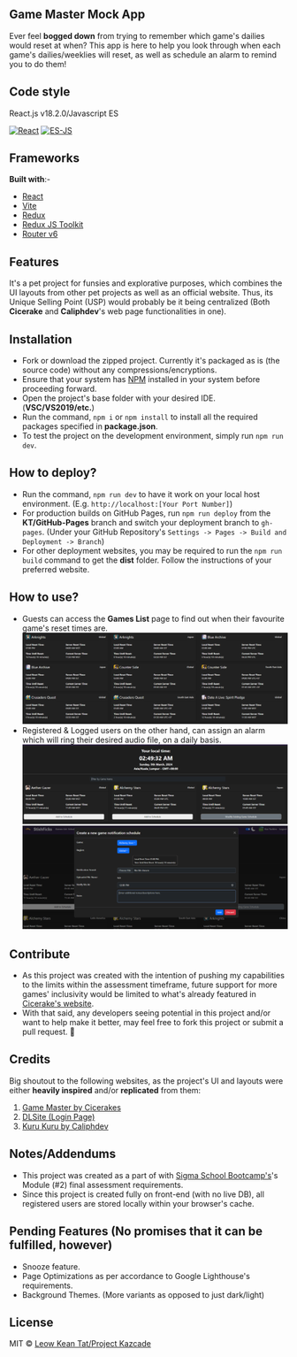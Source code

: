 ## Game Master Mock App
Ever feel **bogged down** from trying to remember which game's dailies would reset at when? This app is here to help you look through when each game's dailies/weeklies will reset, as well as schedule an alarm to remind you to do them!

## Code style
React.js v18.2.0/Javascript ES

[![React](https://img.shields.io/badge/Coding%20Style-React-brightgreen.svg?style=flat)](https://github.com/facebook/react)
[![ES-JS](https://img.shields.io/badge/Coding%20Style-Javascript%20ES%202022-brightgreen.svg?style=flat)](https://github.com/standard/standard)

## Frameworks
**Built with**:-
- [React](https://react.dev/)
- [Vite](https://vitejs.dev/)
- [Redux](https://redux.js.org/)
- [Redux JS Toolkit](https://redux-toolkit.js.org/)
- [Router v6](https://reactrouter.com/en/main)

## Features
It's a pet project for funsies and explorative purposes, which combines the UI layouts from other pet projects as well as an official website. Thus, its Unique Selling Point (USP) would probably be it being centralized (Both **Cicerake** and **Caliphdev**'s web page functionalities in one).

## Installation
- Fork or download the zipped project. Currently it's packaged as is (the source code) without any compressions/encryptions.
- Ensure that your system has [NPM](https://nodejs.org/en) installed in your system before proceeding forward.
- Open the project's base folder with your desired IDE. (**VSC/VS2019/etc.**)
- Run the command, `npm i` or `npm install` to install all the required packages specified in <b>package.json</b>.
- To test the project on the development environment, simply run `npm run dev`.

## How to deploy?
- Run the command, `npm run dev` to have it work on your local host environment. (E.g. `http://localhost:[Your Port Number]`)
- For production builds on GitHub Pages, run `npm run deploy` from the **KT/GitHub-Pages** branch and switch your deployment branch to `gh-pages`. (Under your GitHub Repository's `Settings -> Pages -> Build and Deployment -> Branch`)
- For other deployment websites, you may be required to run the `npm run build` command to get the **dist** folder. Follow the instructions of your preferred website.

## How to use?
- Guests can access the **Games List** page to find out when their favourite game's reset times are.
![Guest Feature-1](./demo-images/demo-1.png)
- Registered & Logged users on the other hand, can assign an alarm which will ring their desired audio file, on a daily basis.
![User Feature-1](./demo-images/demo-2.png)
![User Feature-2](./demo-images/demo-3.png)

## Contribute
- As this project was created with the intention of pushing my capabilities to the limits within the assessment timeframe, future support for more games' inclusivity would be limited to what's already featured in [Cicerake's website](https://cicerakes.github.io/Game-Time-Master/).
- With that said, any developers seeing potential in this project and/or want to help make it better, may feel free to fork this project or submit a pull request. 🦾

## Credits
Big shoutout to the following websites, as the project's UI and layouts were either <b>heavily inspired</b> and/or <b>replicated</b> from them:
1. [Game Master by Cicerakes](https://github.com/cicerakes/Game-Time-Master)
2. [DLSite (Login Page)](https://login.dlsite.com/login)
3. [Kuru Kuru by Caliphdev](https://github.com/caliphdev/herta_kuru)

## Notes/Addendums
- This project was created as a part of with [Sigma School Bootcamp's](https://sigmaschool.co/complete-software-development-programme)'s Module (#2) final assessment requirements.
- Since this project is created fully on front-end (with no live DB), all registered users are stored locally within your browser's cache.

## Pending Features (No promises that it can be fulfilled, however)
- Snooze feature.
- Page Optimizations as per accordance to Google Lighthouse's requirements.
- Background Themes. (More variants as opposed to just dark/light)

## License
MIT © [Leow Kean Tat/Project Kazcade](https://github.com/KTLeow93584)
